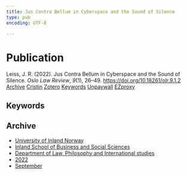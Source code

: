 ```yaml
---
title: Jus Contra Bellum in Cyberspace and the Sound of Silence
type: pub
encoding: UTF-8

---
```

<h1>Publication</h1>
<article id="csl-bib-container-UBJLN4WW" class="csl-bib-container">
  <div class="csl-bib-body"> <div class="csl-entry">Leiss, J. R. (2022). Jus Contra Bellum in Cyberspace and the Sound of Silence. <i>Oslo Law Review</i>, <i>9</i>(1), 26–49. <a href="https://doi.org/10.18261/olr.9.1.2">https://doi.org/10.18261/olr.9.1.2</a></div> </div>
  <div class="csl-bib-buttons">
    <a href="#taxonomy-article-UBJLN4WW" alt="archive" class="csl-bib-button">Archive</a>
    <a href="https://app.cristin.no/results/show.jsf?id=2048776" alt="Cristin" class="csl-bib-button">Cristin</a>
    <a href="http://zotero.org/groups/5881554/items/UBJLN4WW" alt="Zotero" class="csl-bib-button">Zotero</a>
    <a href="#keywords-article-UBJLN4WW" alt="keywords" class="csl-bib-button">Keywords</a>
    <a href="https://doi.org/10.18261/olr.9.1.2" alt="Unpaywall" class="csl-bib-button">Unpaywall</a>
    <a href="https://doi.org/10.18261/olr.9.1.2" alt="EZproxy" class="csl-bib-button">EZproxy</a>
  </div>
  <div id="csl-bib-meta-container-UBJLN4WW"></div>
</article>
<div id="csl-bib-meta-UBJLN4WW" class="csl-bib-meta">
  <article id="keywords-article-UBJLN4WW" class="keywords-article">
    <h1>Keywords</h1>
    
  </article>
  <article id="taxonomy-article-UBJLN4WW" class="taxonomy-article">
    <h1>Archive</h1>
    <ul>
      <li>
        <a href="/en/archive/?key=3DCRN523">University of Inland Norway</a>
      </li>
      <li>
        <a href="/en/archive/?key=DU8Q9LN9">Inland School of Business and Social Sciences</a>
      </li>
      <li>
        <a href="/en/archive/?key=ITYAG68H">Department of Law, Philosophy and International studies</a>
      </li>
      <li>
        <a href="/en/archive/?key=B7XWRJNE">2022</a>
      </li>
      <li>
        <a href="/en/archive/?key=3AAQ4ESI">September</a>
      </li>
    </ul>
  </article>
</div>
